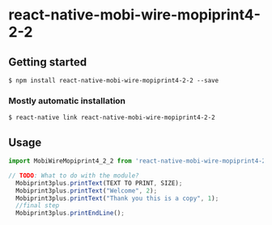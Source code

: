 # react-native-mobi-wire-mopiprint4-2-2

## Getting started

`$ npm install react-native-mobi-wire-mopiprint4-2-2 --save`

### Mostly automatic installation

`$ react-native link react-native-mobi-wire-mopiprint4-2-2`

## Usage
```javascript
import MobiWireMopiprint4_2_2 from 'react-native-mobi-wire-mopiprint4-2-2';

// TODO: What to do with the module?
  Mobiprint3plus.printText(TEXT TO PRINT, SIZE);
  Mobiprint3plus.printText("Welcome", 2);
  Mobiprint3plus.printText("Thank you this is a copy", 1);
  //final step
  Mobiprint3plus.printEndLine();
```
